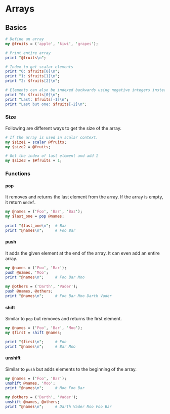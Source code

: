 # Arrays

## Basics

```perl
# Define an array
my @fruits = ('apple', 'kiwi', 'grapes');

# Print entire array
print "@fruits\n";

# Index to get scalar elements
print "0: $fruits[0]\n";
print "1: $fruits[1]\n";
print "2: $fruits[2]\n";

# Elements can also be indexed backwards using negative integers instead of positive numbers.
print "0: $fruits[0]\n";
print "Last: $fruits[-1]\n";
print "Last but one: $fruits[-2]\n";
```

### Size
Following are different ways to get the size of the array.
```perl
# If the array is used in scalar context.
my $size1 = scalar @fruits;
my $size2 = @fruits;

# Get the index of last element and add 1
my $size3 = $#fruits + 1;
```

### Functions

#### pop
It removes and returns the last element from the array. If the array is empty, it return `undef`.
```perl
my @names = ('Foo', 'Bar', 'Baz');
my $last_one = pop @names;
 
print "$last_one\n";  # Baz
print "@names\n";     # Foo Bar
```

#### push
It adds the given element at the end of the array. It can even add an entire array.
```perl
my @names = ('Foo', 'Bar');
push @names, 'Moo';
print "@names\n";     # Foo Bar Moo
 
my @others = ('Darth', 'Vader');
push @names, @others;
print "@names\n";     # Foo Bar Moo Darth Vader
```

#### shift
Similar to `pop` but removes and returns the first element.
```perl
my @names = ('Foo', 'Bar', 'Moo');
my $first = shift @names;

print "$first\n";     # Foo
print "@names\n";     # Bar Moo
```

#### unshift
Similar to `push` but adds elements to the beginning of the array.
```perl
my @names = ('Foo', 'Bar');
unshift @names, 'Moo';
print "@names\n";     # Moo Foo Bar 
 
my @others = ('Darth', 'Vader');
unshift @names, @others;
print "@names\n";     # Darth Vader Moo Foo Bar
```

